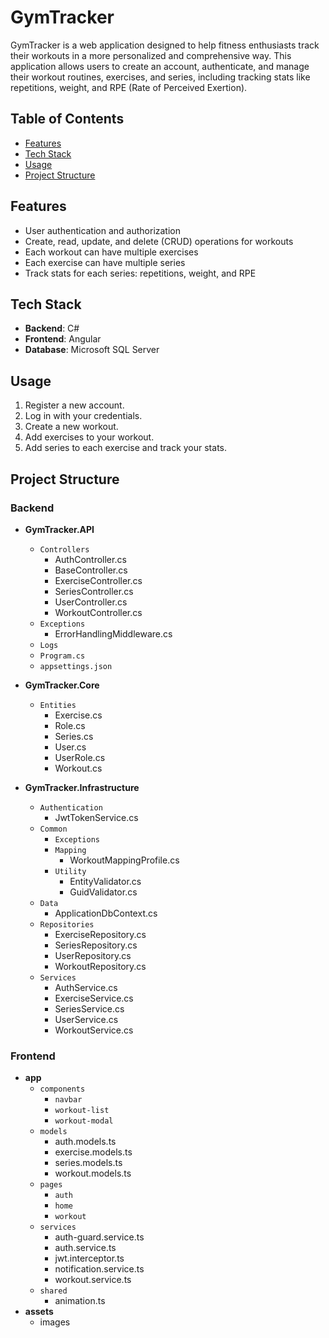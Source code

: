 # GymTracker

GymTracker is a web application designed to help fitness enthusiasts track their workouts in a more personalized and comprehensive way. This application allows users to create an account, authenticate, and manage their workout routines, exercises, and series, including tracking stats like repetitions, weight, and RPE (Rate of Perceived Exertion).

## Table of Contents

- [Features](#features)
- [Tech Stack](#tech-stack)
- [Usage](#usage)
- [Project Structure](#project-structure)

## Features

- User authentication and authorization
- Create, read, update, and delete (CRUD) operations for workouts
- Each workout can have multiple exercises
- Each exercise can have multiple series
- Track stats for each series: repetitions, weight, and RPE

## Tech Stack

- **Backend**: C#
- **Frontend**: Angular
- **Database**: Microsoft SQL Server

## Usage

1. Register a new account.
2. Log in with your credentials.
3. Create a new workout.
4. Add exercises to your workout.
5. Add series to each exercise and track your stats.

## Project Structure

### Backend

- **GymTracker.API**
    - `Controllers`
        - AuthController.cs
        - BaseController.cs
        - ExerciseController.cs
        - SeriesController.cs
        - UserController.cs
        - WorkoutController.cs
    - `Exceptions`
        - ErrorHandlingMiddleware.cs
    - `Logs`
    - `Program.cs`
    - `appsettings.json`

- **GymTracker.Core**
    - `Entities`
        - Exercise.cs
        - Role.cs
        - Series.cs
        - User.cs
        - UserRole.cs
        - Workout.cs

- **GymTracker.Infrastructure**
    - `Authentication`
        - JwtTokenService.cs
    - `Common`
        - `Exceptions`
        - `Mapping`
            - WorkoutMappingProfile.cs
        - `Utility`
            - EntityValidator.cs
            - GuidValidator.cs
    - `Data`
        - ApplicationDbContext.cs
    - `Repositories`
        - ExerciseRepository.cs
        - SeriesRepository.cs
        - UserRepository.cs
        - WorkoutRepository.cs
    - `Services`
        - AuthService.cs
        - ExerciseService.cs
        - SeriesService.cs
        - UserService.cs
        - WorkoutService.cs

### Frontend

- **app**
    - `components`
        - `navbar`
        - `workout-list`
        - `workout-modal`
    - `models`
        - auth.models.ts
        - exercise.models.ts
        - series.models.ts
        - workout.models.ts
    - `pages`
        - `auth`
        - `home`
        - `workout`
    - `services`
        - auth-guard.service.ts
        - auth.service.ts
        - jwt.interceptor.ts
        - notification.service.ts
        - workout.service.ts
    - `shared`
        - animation.ts
- **assets**
    - images
